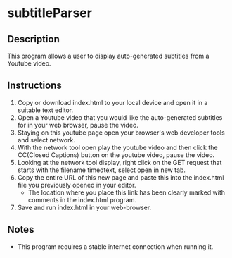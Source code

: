 # subtitleParser

## Description
This program allows a user to display auto-generated subtitles from a Youtube video.

## Instructions

1. Copy or download index.html to your local device and open it in a suitable text editor.
2. Open a Youtube video that you would like the auto-generated subtitles for in your web browser, pause the video.
3. Staying on this youtube page open your browser's web developer tools and select network.
4. With the network tool open play the youtube video and then click the CC(Closed Captions) button on the youtube video, pause the video. 
5. Looking at the network tool display, right click on the GET request that starts with the filename timedtext, select open in new tab.
6. Copy the entire URL of this new page and paste this into the index.html file you previously opened in your editor.
   - The location where you place this link has been clearly marked with comments in the index.html program.
7. Save and run index.html in your web-browser.

## Notes

- This program requires a stable internet connection when running it.
